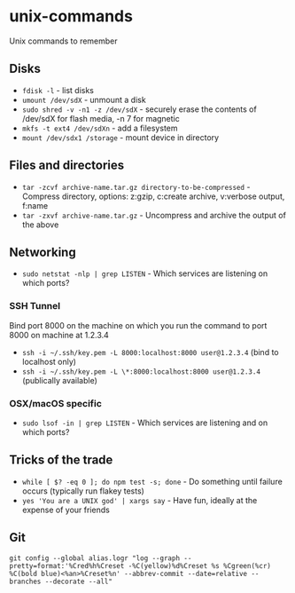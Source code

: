 # unix-commands
Unix commands to remember

## Disks
- `fdisk -l` - list disks
- `umount /dev/sdX` - unmount a disk
- `sudo shred -v -n1 -z /dev/sdX` - securely erase the contents of /dev/sdX for flash media, -n 7 for magnetic
- `mkfs -t ext4 /dev/sdXn` - add a filesystem
- `mount /dev/sdx1 /storage` - mount device in directory

## Files and directories
- `tar -zcvf archive-name.tar.gz directory-to-be-compressed` - Compress directory, options: z:gzip, c:create archive, v:verbose output, f:name
- `tar -zxvf archive-name.tar.gz` - Uncompress and archive the output of the above

## Networking
- `sudo netstat -nlp | grep LISTEN` - Which services are listening on which ports?

### SSH Tunnel
Bind port 8000 on the machine on which you run the command to port 8000 on machine at 1.2.3.4
- `ssh -i ~/.ssh/key.pem -L 8000:localhost:8000 user@1.2.3.4` (bind to localhost only)
- `ssh -i ~/.ssh/key.pem -L \*:8000:localhost:8000 user@1.2.3.4` (publically available)

### OSX/macOS specific
- `sudo lsof -in | grep LISTEN` - Which services are listening and on which ports?

## Tricks of the trade
- `while [ $? -eq 0 ]; do npm test -s; done` - Do something until failure occurs (typically run flakey tests)
- `yes 'You are a UNIX god' | xargs say` - Have fun, ideally at the expense of your friends

## Git
`git config --global alias.logr "log --graph --pretty=format:'%Cred%h%Creset -%C(yellow)%d%Creset %s %Cgreen(%cr) %C(bold blue)<%an>%Creset%n' --abbrev-commit --date=relative --branches --decorate --all"`

